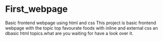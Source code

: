 # First_webpage
Basic frontend webpage using html and css
This project is basic frontend webpage with the topic top favourate foods with inline and external css an dbasic html topics.what are you waiting for have a look over it.
